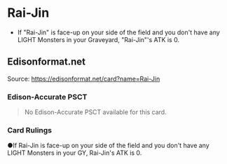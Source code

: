 # Rai-Jin

*   If "Rai-Jin" is face-up on your side of the field and you don't have any LIGHT Monsters in your Graveyard, "Rai-Jin"'s ATK is 0.

## Edisonformat.net

Source: https://edisonformat.net/card?name=Rai-Jin

### Edison-Accurate PSCT

> No Edison-Accurate PSCT available for this card.

### Card Rulings

●If Rai-Jin is face-up on your side of the field and you don't have any LIGHT Monsters in your GY, Rai-Jin's ATK is 0.
            